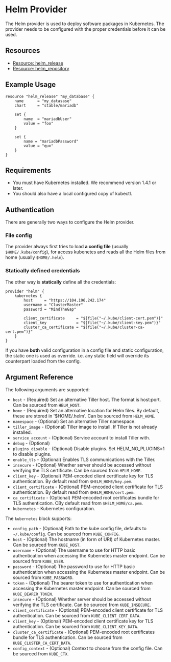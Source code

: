 # Helm Provider

The Helm provider is used to deploy software packages in Kubernetes. The provider needs to be configured with the proper credentials before it can be used.

## Resources

* [Resource: helm_release](release.md)
* [Resource: helm_repository](repository.md)

## Example Usage

```hcl
resource "helm_release" "my_database" {
    name      = "my_datasase"
    chart     = "stable/mariadb"

    set {
        name  = "mariadbUser"
        value = "foo"
    }

    set {
        name = "mariadbPassword"
        value = "qux"
    }
}
```

## Requirements

- You must have Kubernetes installed. We recommend version 1.4.1 or later.
- You should also have a local configured copy of kubectl.

## Authentication

There are generally two ways to configure the Helm provider.

### File config

The provider always first tries to load **a config file** (usually `$HOME/.kube/config`), for access kubenetes and reads all the Helm files from home (usually `$HOME/.helm`).

### Statically defined credentials

The other way is **statically** define all the credentials:

```hcl
provider "helm" {
    kubernetes {
        host     = "https://104.196.242.174"
        username = "ClusterMaster"
        password = "MindTheGap"

        client_certificate     = "${file("~/.kube/client-cert.pem")}"
        client_key             = "${file("~/.kube/client-key.pem")}"
        cluster_ca_certificate = "${file("~/.kube/cluster-ca-cert.pem")}"
    }
}
```

If you have **both** valid configuration in a config file and static configuration, the static one is used as override.
i.e. any static field will override its counterpart loaded from the config.

## Argument Reference

The following arguments are supported:

* `host` - (Required) Set an alternative Tiller host. The format is host:port. Can be sourced from `HELM_HOST`.
* `home` - (Required) Set an alternative location for Helm files. By default, these are stored in '$HOME/.helm'. Can be sourced from `HELM_HOME`.
* `namespace` - (Optional) Set an alternative Tiller namespace.
* `tiller_image` - (Optional) Tiller image to install. If Tiller is not already installed.
* `service_account` - (Optional) Service account to install Tiller with.
* `debug` - (Optional)
* `plugins_disable` - (Optional) Disable plugins. Set HELM_NO_PLUGINS=1 to disable plugins.
* `enable_tls` - (Optional) Enables TLS communications with the Tiller.
* `insecure` - (Optional) Whether server should be accessed without verifying the TLS certificate. Can be sourced from `HELM_HOME`.
* `client_key` - (Optional) PEM-encoded client certificate key for TLS authentication. By default read from `$HELM_HOME/key.pem`.
* `client_certificate` - (Optional) PEM-encoded client certificate for TLS authentication. By default read from `$HELM_HOME/cert.pem`.
* `ca_certificate` - (Optional) PEM-encoded root certificates bundle for TLS authentication. CBy default read from `$HELM_HOME/ca.pem`.
* `kubernetes` - Kubernetes configuration.

The `kubernetes` block supports:

* `config_path` - (Optional) Path to the kube config file, defaults to `~/.kube/config`. Can be sourced from `KUBE_CONFIG`.
* `host` - (Optional) The hostname (in form of URI) of Kubernetes master. Can be sourced from `KUBE_HOST`.
* `username` - (Optional) The username to use for HTTP basic authentication when accessing the Kubernetes master endpoint. Can be sourced from `KUBE_USER`.
* `password` - (Optional) The password to use for HTTP basic authentication when accessing the Kubernetes master endpoint. Can be sourced from `KUBE_PASSWORD`.
* `token` - (Optional) The bearer token to use for authentication when accessing the Kubernetes master endpoint. Can be sourced from `KUBE_BEARER_TOKEN`.
* `insecure` - (Optional) Whether server should be accessed without verifying the TLS certificate. Can be sourced from `KUBE_INSECURE`.
* `client_certificate` - (Optional) PEM-encoded client certificate for TLS authentication. Can be sourced from `KUBE_CLIENT_CERT_DATA`.
* `client_key` - (Optional) PEM-encoded client certificate key for TLS authentication. Can be sourced from `KUBE_CLIENT_KEY_DATA`.
* `cluster_ca_certificate` - (Optional) PEM-encoded root certificates bundle for TLS authentication. Can be sourced from `KUBE_CLUSTER_CA_CERT_DATA`.
* `config_context` - (Optional) Context to choose from the config file. Can be sourced from `KUBE_CTX`.
